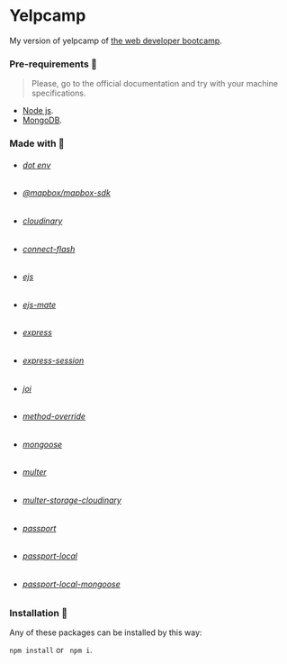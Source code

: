 # Yelpcamp
My version of yelpcamp of [the web developer bootcamp](https://www.udemy.com/course/the-web-developer-bootcamp/).


### Pre-requirements 📝
> Please, go to the official documentation and try with your machine specifications.
- [Node js](https://nodejs.org/en/download/).
- [MongoDB](https://docs.mongodb.com/guides/server/install/).


### Made with 🔨
 - ###### [dot env](https://www.npmjs.com/package/dotenv)
 - ###### [@mapbox/mapbox-sdk](https://www.npmjs.com/package/@mapbox/mapbox-sdk)
 - ###### [cloudinary](https://www.npmjs.com/package/cloudinary)
 - ###### [connect-flash](https://www.npmjs.com/package/connect-flash)
 - ###### [ejs](https://www.npmjs.com/package/ejs)
 - ###### [ejs-mate](https://www.npmjs.com/package/ejs-mate) 
 - ###### [express](https://www.npmjs.com/package/express)
 - ###### [express-session](https://www.npmjs.com/package/express-session)
 - ###### [joi](https://www.npmjs.com/package/joi)
 - ###### [method-override](https://www.npmjs.com/package/method-override)
 - ###### [mongoose](https://www.npmjs.com/package/mongoose)
 - ###### [multer](https://www.npmjs.com/package/multer)
 - ###### [multer-storage-cloudinary](https://www.npmjs.com/package/multer-storage-cloudinary)
 - ###### [passport](https://www.npmjs.com/package/passport)
 - ###### [passport-local](https://www.npmjs.com/package/passport-local)
 - ###### [passport-local-mongoose](https://www.npmjs.com/package/passport-local-mongoose)
 

### Installation 🔧
Any of these packages can be installed by this way:

``` npm install ``` or ``` npm i```.
